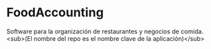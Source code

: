 # FoodAccounting
Software para la organización de restaurantes y negocios de comida.  &lt;sub>(El nombre del repo es el nombre clave de la aplicación)&lt;/sub>
